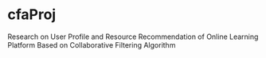 # cfaProj

Research on User Profile and Resource Recommendation of Online Learning Platform Based on Collaborative Filtering Algorithm